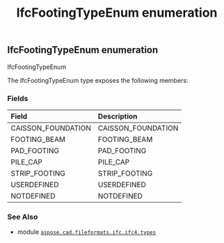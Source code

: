﻿---
title: IfcFootingTypeEnum enumeration
second_title: Aspose.CAD for Python via .NET API References
description: 
type: docs
weight: 2820
url: /python-net/aspose.cad.fileformats.ifc.ifc4.types/ifcfootingtypeenum/
is_root: false
---

## IfcFootingTypeEnum enumeration

IfcFootingTypeEnum



The IfcFootingTypeEnum type exposes the following members:

### Fields
| Field | Description |
| :- | :- |
| CAISSON_FOUNDATION | CAISSON_FOUNDATION |
| FOOTING_BEAM | FOOTING_BEAM |
| PAD_FOOTING | PAD_FOOTING |
| PILE_CAP | PILE_CAP |
| STRIP_FOOTING | STRIP_FOOTING |
| USERDEFINED | USERDEFINED |
| NOTDEFINED | NOTDEFINED |



### See Also
* module [`aspose.cad.fileformats.ifc.ifc4.types`](..)

